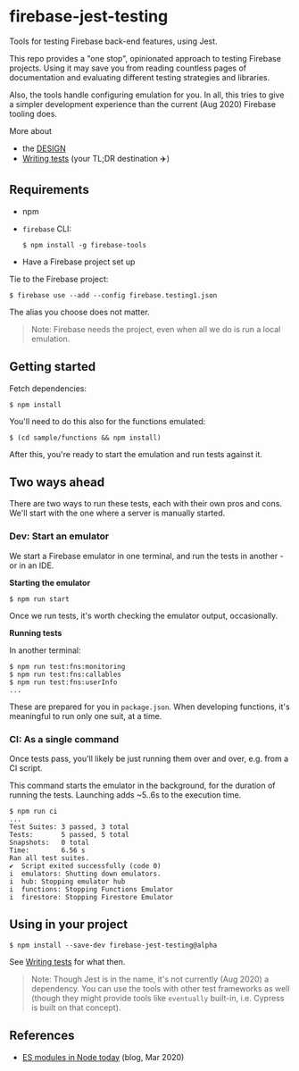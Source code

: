 # firebase-jest-testing

Tools for testing Firebase back-end features, using Jest.

This repo provides a "one stop", opinionated approach to testing Firebase projects. Using it may save you from reading countless pages of documentation and evaluating different testing strategies and libraries.

Also, the tools handle configuring emulation for you. In all, this tries to give a simpler development experience than the current (Aug 2020) Firebase tooling does.

More about

- the [DESIGN](DESIGN.md)
- [Writing tests](Writing%20tests.md) (your TL;DR destination ✈️)


## Requirements

- npm
- `firebase` CLI:
   
   `$ npm install -g firebase-tools`
- Have a Firebase project set up

Tie to the Firebase project:

```
$ firebase use --add --config firebase.testing1.json
```

The alias you choose does not matter.

>Note: Firebase needs the project, even when all we do is run a local emulation.

<!-- Q: is this strictly necessary?
Set up the Firestore emulator:

```
$ firebase setup:emulators:firestore
```
-->


## Getting started

Fetch dependencies:

```
$ npm install
```

You'll need to do this also for the functions emulated:

```
$ (cd sample/functions && npm install)
```

After this, you're ready to start the emulation and run tests against it.


## Two ways ahead

There are two ways to run these tests, each with their own pros and cons. We'll start with the one where a server is manually started.

### Dev: Start an emulator

We start a Firebase emulator in one terminal, and run the tests in another - or in an IDE.

**Starting the emulator**

```
$ npm run start
```

Once we run tests, it's worth checking the emulator output, occasionally.

**Running tests**

In another terminal:

```
$ npm run test:fns:monitoring
$ npm run test:fns:callables
$ npm run test:fns:userInfo
...
```

These are prepared for you in `package.json`. When developing functions, it's meaningful to run only one suit, at a time.


### CI: As a single command

Once tests pass, you'll likely be just running them over and over, e.g. from a CI script.

This command starts the emulator in the background, for the duration of running the tests. Launching adds ~5..6s to the execution time.

```
$ npm run ci
...
Test Suites: 3 passed, 3 total
Tests:       5 passed, 5 total
Snapshots:   0 total
Time:        6.56 s
Ran all test suites.
✔  Script exited successfully (code 0)
i  emulators: Shutting down emulators.
i  hub: Stopping emulator hub
i  functions: Stopping Functions Emulator
i  firestore: Stopping Firestore Emulator
```


## Using in your project

```
$ npm install --save-dev firebase-jest-testing@alpha
```

See [Writing tests](Writing%20tests.md) for what then.

>Note: Though Jest is in the name, it's not currently (Aug 2020) a dependency. You can use the tools with other test frameworks as well (though they might provide tools like `eventually` built-in, i.e. Cypress is built on that concept).


## References

- [ES modules in Node today](https://blog.logrocket.com/es-modules-in-node-today/) (blog, Mar 2020)

